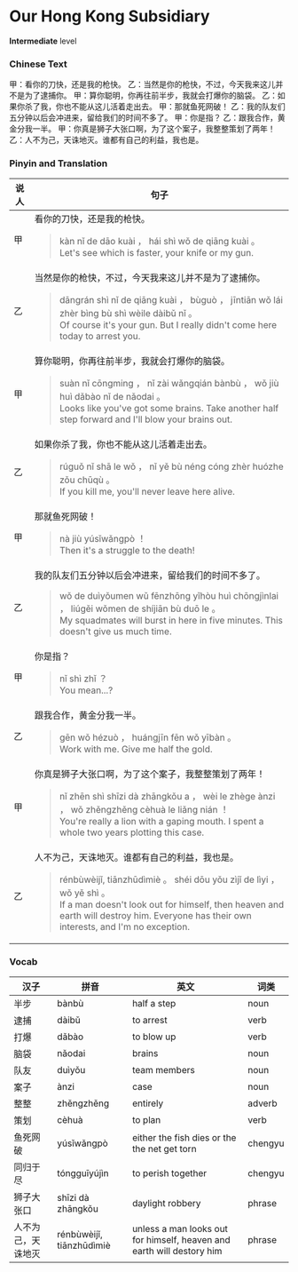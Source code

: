 # Our Hong Kong Subsidiary
**Intermediate** level
### Chinese Text
甲：看你的刀快，还是我的枪快。
乙：当然是你的枪快，不过，今天我来这儿并不是为了逮捕你。
甲：算你聪明，你再往前半步，我就会打爆你的脑袋。
乙：如果你杀了我，你也不能从这儿活着走出去。
甲：那就鱼死网破！
乙：我的队友们五分钟以后会冲进来，留给我们的时间不多了。
甲：你是指？
乙：跟我合作，黄金分我一半。
甲：你真是狮子大张口啊，为了这个案子，我整整策划了两年！
乙：人不为己，天诛地灭。谁都有自己的利益，我也是。

### Pinyin and Translation
|说人|句子|
|----|----|
|甲|看你的刀快，还是我的枪快。<blockquote>kàn nǐ de dāo kuài ， hái shì wǒ de qiāng kuài 。<br />Let's see which is faster, your knife or my gun.</blockquote>|
|乙|当然是你的枪快，不过，今天我来这儿并不是为了逮捕你。<blockquote>dāngrán shì nǐ de qiāng kuài ， bùguò ， jīntiān wǒ lái zhèr bìng  bù shì wèile dàibǔ nǐ 。<br />Of course it's your gun. But I really didn't come here today to arrest you.</blockquote>|
|甲|算你聪明，你再往前半步，我就会打爆你的脑袋。<blockquote>suàn nǐ cōngming ， nǐ zài wǎngqián bànbù ， wǒ jiù huì dǎbào nǐ de nǎodai 。<br />Looks like you've got some brains. Take another half step forward and I'll blow your brains out.</blockquote>|
|乙|如果你杀了我，你也不能从这儿活着走出去。<blockquote>rúguǒ nǐ shā le wǒ ， nǐ yě bù néng cóng zhèr huózhe zǒu  chūqù 。<br />If you kill me, you'll never leave here alive.</blockquote>|
|甲|那就鱼死网破！<blockquote>nà jiù yúsǐwǎngpò ！<br />Then it's a struggle to the death!</blockquote>|
|乙|我的队友们五分钟以后会冲进来，留给我们的时间不多了。<blockquote>wǒ de duìyǒumen wǔ fēnzhōng yǐhòu huì chōngjìnlai ， liúgěi wǒmen de shíjiān bù duō le 。<br />My squadmates will burst in here in five minutes. This doesn't give us much time.</blockquote>|
|甲|你是指？<blockquote>nǐ shì zhǐ ？<br />You mean...?</blockquote>|
|乙|跟我合作，黄金分我一半。<blockquote>gēn wǒ hézuò ， huángjīn fēn wǒ yībàn 。<br />Work with me. Give me half the gold.</blockquote>|
|甲|你真是狮子大张口啊，为了这个案子，我整整策划了两年！<blockquote>nǐ zhēn shì shīzi dà zhāngkǒu a ， wèi le zhège ànzi ， wǒ zhěngzhěng cèhuà le liǎng nián ！<br />You're really a lion with a gaping mouth. I spent a whole two years plotting this case.</blockquote>|
|乙|人不为己，天诛地灭。谁都有自己的利益，我也是。<blockquote>rénbùwèijǐ, tiānzhūdìmiè 。 shéi dōu yǒu zìjǐ de lìyi ， wǒ yě shì 。<br />If a man doesn't look out for himself, then heaven and earth will destroy him. Everyone has their own interests, and I'm no exception.</blockquote>|
### Vocab
|汉子|拼音|英文|词类|
|----|----|----|----|
|半步|bànbù|half a step|noun|
|逮捕|dàibǔ|to arrest|verb|
|打爆|dǎbào|to blow up|verb|
|脑袋|nǎodai|brains|noun|
|队友|duìyǒu|team members|noun|
|案子|ànzi|case|noun|
|整整|zhěngzhěng|entirely|adverb|
|策划|cèhuà|to plan|verb|
|鱼死网破|yúsǐwǎngpò|either the fish dies or the the net get torn|chengyu|
|同归于尽|tóngguīyújìn|to perish together|chengyu|
|狮子大张口|shīzi dà zhāngkǒu|daylight robbery|phrase|
|人不为己，天诛地灭|rénbùwèijǐ, tiānzhūdìmiè|unless a man looks out for himself, heaven and earth will destory him|phrase|